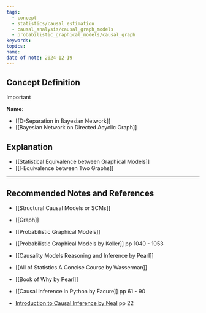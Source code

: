 ```yaml
---
tags:
  - concept
  - statistics/causal_estimation
  - causal_analysis/causal_graph_models
  - probabilistic_graphical_models/causal_graph
keywords: 
topics: 
name: 
date of note: 2024-12-19
---
```


## Concept Definition

>[!important]
>**Name**: 



- [[D-Separation in Bayesian Network]]
- [[Bayesian Network on Directed Acyclic Graph]]



## Explanation



- [[Statistical Equivalence between Graphical Models]]
- [[I-Equivalence between Two Graphs]]



-----------
##  Recommended Notes and References


- [[Structural Causal Models or SCMs]]
- [[Graph]]
- [[Probabilistic Graphical Models]]


- [[Probabilistic Graphical Models by Koller]] pp 1040 - 1053
- [[Causality Models Reasoning and Inference by Pearl]]
- [[All of Statistics A Concise Course by Wasserman]]
- [[Book of Why by Pearl]]
- [[Causal Inference in Python by Facure]] pp 61 - 90

- [Introduction to Causal Inference by Neal](https://www.bradyneal.com/causal-inference-course) pp 22